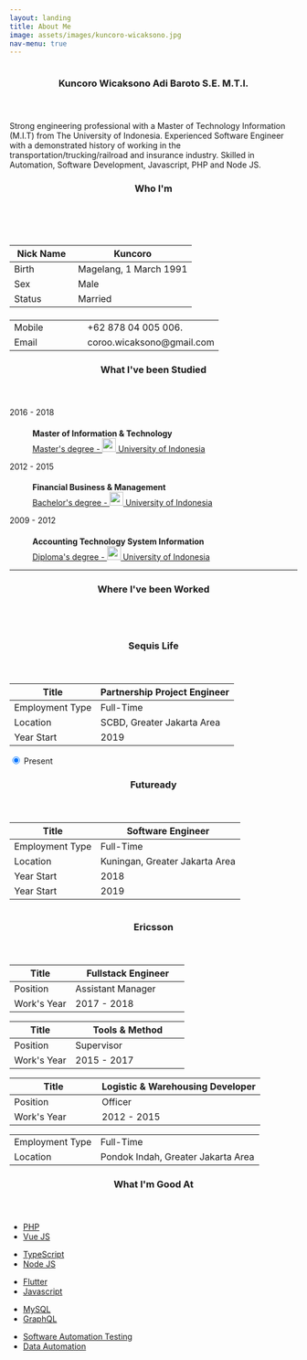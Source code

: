 ```yaml
---
layout: landing
title: About Me
image: assets/images/kuncoro-wicaksono.jpg
nav-menu: true
---
```


<!-- Main -->
<div id="main" class="alt">

<!-- one -->
<section id="one" class="spotlights">
	<section>
		<a href="generic.html" class="image">
			<img src="{% link assets/images/kuncoro-wicaksono.jpg %}" alt="" data-position="center center" />
		</a>
		<div class="content">
			<div class="inner">
				<header>
					<h3>Kuncoro Wicaksono Adi Baroto S.E. M.T.I.</h3>
				</header>
				<p>Strong engineering professional with a Master of Technology Information (M.I.T) from The University of Indonesia. Experienced Software Engineer with a demonstrated history of working in the transportation/trucking/railroad and insurance industry. Skilled in Automation, Software Development, Javascript, PHP and Node JS.</p>
			</div>
		</div>
	</section>
	<!-- <section>
		<a href="generic.html" class="image">
			<img src="{% link assets/images/pic09.jpg %}" alt="" data-position="top center" />
		</a>
		<div class="content">
			<div class="inner">
				<header class="major">
					<h3>Rhoncus magna</h3>
				</header>
				<p>Nullam et orci eu lorem consequat tincidunt vivamus et sagittis magna sed nunc rhoncus condimentum sem. In efficitur ligula tate urna. Maecenas massa sed magna lacinia magna pellentesque lorem ipsum dolor. Nullam et orci eu lorem consequat tincidunt. Vivamus et sagittis tempus.</p>
				<ul class="actions">
					<li><a href="generic.html" class="button">Learn more</a></li>
				</ul>
			</div>
		</div>
	</section>
	<section>
		<a href="generic.html" class="image">
			<img src="{% link assets/images/pic10.jpg %}" alt="" data-position="25% 25%" />
		</a>
		<div class="content">
			<div class="inner">
				<header class="major">
					<h3>Sed nunc ligula</h3>
				</header>
				<p>Nullam et orci eu lorem consequat tincidunt vivamus et sagittis magna sed nunc rhoncus condimentum sem. In efficitur ligula tate urna. Maecenas massa sed magna lacinia magna pellentesque lorem ipsum dolor. Nullam et orci eu lorem consequat tincidunt. Vivamus et sagittis tempus.</p>
				<ul class="actions">
					<li><a href="generic.html" class="button">Learn more</a></li>
				</ul>
			</div>
		</div>
	</section> -->
</section>

<!-- One -->
<section id="one">
	<div class="inner">
		<div class="row 200%">
			<div class="6u 12u$(medium)">
				<header class="major">
					<h3>Who I'm</h3>
				</header>
				<br/>
				<div class="table-wrapper">
					<table>
						<thead>
							<tr>
								<th>Nick Name</th>
								<th style="width:65%">Kuncoro</th>
							</tr>
						</thead>
						<tbody>
							<tr>
								<td>Birth</td>
								<td>Magelang, 1 March 1991</td>
							</tr>
							<tr>
								<td>Sex</td>
								<td>Male</td>
							</tr>
							<tr>
								<td>Status</td>
								<td>Married</td>
							</tr>
						</tbody>
						<tfoot>
							<tr>
								<td colspan="2"></td>
							</tr>
						</tfoot>
					</table>
					<table>
						<tbody>
							<tr>
								<td>Mobile</td>
								<td style="width:65%">+62 878 04 005 006.</td>
							</tr>
							<tr>
								<td>Email</td>
								<td>coroo.wicaksono@gmail.com</td>
							</tr>
						</tbody>
					</table>
				</div>
			</div>
			<div class="6u 12u$(medium)">
				<header class="major">
					<h3>What I've been Studied</h3>
				</header>
				<dl>
					<dt>2016 - 2018</dt>
					<dd>
						<h4 style="margin-bottom:0">Master of Information & Technology</h4>
						<a href="https://www.ui.ac.id/en/" class="button small">Master's degree - <img src="{% link assets/images/logo-ui.png %}" width="24px" style="margin-bottom:-7px" alt="" /> University of Indonesia</a>
						<p></p>
					</dd>
					<dt>2012 - 2015</dt>
					<dd>
						<h4 style="margin-bottom:0">Financial Business & Management</h4>
						<a href="https://www.ui.ac.id/en/" class="button small">Bachelor's degree - <img src="{% link assets/images/logo-ui.png %}" width="24px" style="margin-bottom:-7px" alt="" /> University of Indonesia</a>
						<p></p>
					</dd>
					<dt>2009 - 2012</dt>
					<dd>
						<h4 style="margin-bottom:0">Accounting Technology System Information </h4>
						<a href="https://www.ui.ac.id/en/" class="button small">Diploma's degree - <img src="{% link assets/images/logo-ui.png %}" width="24px" style="margin-bottom:-7px" alt="" /> University of Indonesia</a>
						<p></p>
					</dd>
				</dl>
			</div>
		</div>
		<hr />
		<header class="major">
			<h3>Where I've been Worked</h3>
		</header>
	</div>
</section>
<section id="one" class="spotlights">
	<section>
		<a href="generic.html" class="image">
			<img src="{% link assets/images/sequis-tower.jpg %}" alt="" data-position="top center" />
		</a>
		<div class="content">
			<div class="inner">
				<header class="major">
					<h3>Sequis Life</h3>
				</header>
				<table>
					<thead>
						<tr>
							<th>Title</th>
							<th>Partnership Project Engineer</th>
						</tr>
					</thead>
					<tbody>
						<tr>
							<td>Employment Type</td>
							<td>Full-Time</td>
						</tr>
						<tr>
							<td>Location</td>
							<td>SCBD, Greater Jakarta Area</td>
						</tr>
						<tr>
							<td>Year Start</td>
							<td>2019</td>
						</tr>
					</tbody>
				</table>
				<input type="radio" id="demo-priority-low" name="demo-priority" checked>
				<label for="demo-priority-low">Present</label>
			</div>
		</div>
	</section>
	<section>
		<a href="generic.html" class="image">
			<img src="{% link assets/images/futuready-office.jpg %}" alt="" data-position="25% 25%" />
		</a>
		<div class="content">
			<div class="inner">
				<header class="major">
					<h3>Futuready</h3>
				</header>
				<table>
					<thead>
						<tr>
							<th>Title</th>
							<th>Software Engineer</th>
						</tr>
					</thead>
					<tbody>
						<tr>
							<td>Employment Type</td>
							<td>Full-Time</td>
						</tr>
						<tr>
							<td>Location</td>
							<td>Kuningan, Greater Jakarta Area</td>
						</tr>
						<tr>
							<td>Year Start</td>
							<td>2018</td>
						</tr>
						<tr>
							<td>Year Start</td>
							<td>2019</td>
						</tr>
					</tbody>
				</table>
			</div>
		</div>
	</section>
	<section>
		<a href="generic.html" class="image">
			<img src="{% link assets/images/ericsson-office.jpg %}" alt="" data-position="top center" />
		</a>
		<div class="content">
			<div class="inner">
				<header class="major">
					<h3>Ericsson</h3>
				</header>
				<table>
					<thead>
						<tr>
							<th>Title</th>
							<th style="width:65%">Fullstack Engineer</th>
						</tr>
					</thead>
					<tbody>
						<tr>
							<td>Position</td>
							<td>Assistant Manager</td>
						</tr>
						<tr>
							<td>Work's Year</td>
							<td>2017 - 2018</td>
						</tr>
					</tbody>
				</table>
				<table>
					<thead>
						<tr>
							<th>Title</th>
							<th style="width:65%">Tools & Method</th>
						</tr>
					</thead>
					<tbody>
						<tr>
							<td>Position</td>
							<td>Supervisor</td>
						</tr>
						<tr>
							<td>Work's Year</td>
							<td>2015 - 2017</td>
						</tr>
					</tbody>
				</table>
				<table>
					<thead>
						<tr>
							<th>Title</th>
							<th style="width:65%">Logistic & Warehousing Developer</th>
						</tr>
					</thead>
					<tbody>
						<tr>
							<td>Position</td>
							<td>Officer</td>
						</tr>
						<tr>
							<td>Work's Year</td>
							<td>2012 - 2015</td>
						</tr>
					</tbody>
				</table>
				<table>
					<tbody>
						<tr>
							<td>Employment Type</td>
							<td>Full-Time</td>
						</tr>
						<tr>
							<td>Location</td>
							<td>Pondok Indah, Greater Jakarta Area</td>
						</tr>
					</tbody>
				</table>
			</div>
		</div>
	</section>
</section>

<section id="one">
	<div class="inner">
		<header class="major">
			<h3>What I'm Good At</h3>
		</header>
		<ul class="actions fit">
			<li><a target="_blank" href="https://laravel.com/" class="button special fit">PHP</a></li>
			<li><a target="_blank" href="https://vuejs.org/" class="button fit">Vue JS</a></li>
		</ul>
		<ul class="actions fit">
			<li><a target="_blank" href="https://www.typescriptlang.org/" class="button fit">TypeScript</a></li>
			<li><a target="_blank" href="https://koajs.com/" class="button special fit">Node JS</a></li>
		</ul>
		<ul class="actions fit">
			<li><a target="_blank" href="https://flutter.dev/" class="button special fit">Flutter</a></li>
			<li><a target="_blank" href="https://www.javascript.com/" class="button fit">Javascript</a></li>
		</ul>
		<ul class="actions fit">
			<li><a target="_blank" href="https://www.mysql.com/" class="button fit">MySQL</a></li>
			<li><a target="_blank" href="https://graphql.org/" class="button special fit">GraphQL</a></li>
		</ul>
		<ul class="actions fit">
			<li><a target="_blank" href="https://medium.com/@coroo.wicaksono/fast-automated-testing-with-katalon-and-robot-framework-579b5bf00" class="button special fit">Software Automation Testing</a></li>
			<li><a target="_blank" href="https://www.hitachivantara.com/en-us/solutions/industry-solutions/financial-services/data-automation.html" class="button fit">Data Automation</a></li>
		</ul>
	</div>
</section>

</div>
